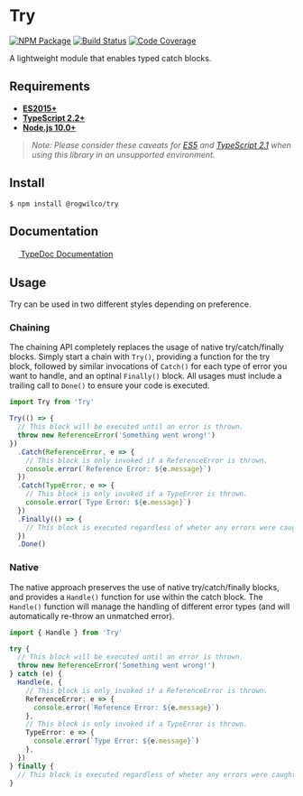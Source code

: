 # Try

[![NPM Package][npm-image]][npm-url]
[![Build Status][ci-image]][ci-url]
[![Code Coverage][coverage-image]][coverage-url]

A lightweight module that enables typed catch blocks.

## Requirements

- **[ES2015+](http://www.ecma-international.org/ecma-262/6.0/)**
- **[TypeScript 2.2+](https://www.typescriptlang.org/docs/handbook/release-notes/typescript-2-2.html)**
- **[Node.js 10.0+](https://github.com/nodejs/node/blob/master/doc/changelogs/CHANGELOG_V10.md#10.0.0)**

> _Note: Please consider these caveats for [ES5](https://stackoverflow.com/questions/41102060/typescript-extending-error-class) and [TypeScript 2.1](https://github.com/Microsoft/TypeScript-wiki/blob/master/Breaking-Changes.md#extending-built-ins-like-error-array-and-map-may-no-longer-work) when using this library in an unsupported environment._

## Install

```
$ npm install @rogwilco/try
```

## Documentation

[<img src="https://typedoc.org/images/logo-32.png" width="16"> TypeDoc Documentation][docs-url]

## Usage

Try can be used in two different styles depending on preference.

### Chaining

The chaining API completely replaces the usage of native try/catch/finally
blocks. Simply start a chain with `Try()`, providing a function for the try block,
followed by similar invocations of `Catch()` for each type of error you want to
handle, and an optinal `Finally()` block. All usages must include a trailing
call to `Done()` to ensure your code is executed.

```typescript
import Try from 'Try'

Try(() => {
  // This block will be executed until an error is thrown.
  throw new ReferenceError('Something went wrong!')
})
  .Catch(ReferenceError, e => {
    // This block is only invoked if a ReferenceError is thrown.
    console.error(`Reference Error: ${e.message}`)
  })
  .Catch(TypeError, e => {
    // This block is only invoked if a TypeError is thrown.
    console.error(`Type Error: ${e.message}`)
  })
  .Finally(() => {
    // This block is executed regardless of wheter any errors were caught.
  })
  .Done()
```

### Native

The native approach preserves the use of native try/catch/finally blocks, and
provides a `Handle()` function for use within the catch block. The `Handle()`
function will manage the handling of different error types (and will
automatically re-throw an unmatched error).

```typescript
import { Handle } from 'Try'

try {
  // This block will be executed until an error is thrown.
  throw new ReferenceError('Something went wrong!')
} catch (e) {
  Handle(e, {
    // This block is only invoked if a ReferenceError is thrown.
    ReferenceError: e => {
      console.error(`Reference Error: ${e.message}`)
    },
    // This block is only invoked if a TypeError is thrown.
    TypeError: e => {
      console.error(`Type Error: ${e.message}`)
    },
  })
} finally {
  // This block is executed regardless of wheter any errors were caught.
}
```

[npm-image]: https://img.shields.io/npm/v/@rogwilco/try?logo=npm&logoColor=white
[npm-url]: https://www.npmjs.com/package/@rogwilco/try
[ci-image]: https://img.shields.io/github/workflow/status/rogwilco/try/CI?logo=GitHub&logoColor=white
[ci-url]: https://github.com/RogWilco/try/actions?query=workflow%3ACI
[coverage-image]: https://img.shields.io/codecov/c/github/rogwilco/try?logo=codecov&logoColor=white
[coverage-url]: https://codecov.io/gh/rogwilco/try
[docs-image]: https://rogwilco.github.io/Try/assets/images/logo-32.png
[docs-url]: https://rogwilco.github.io/Try/globals.html
